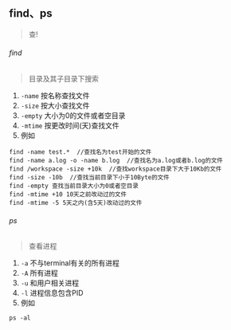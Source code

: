 ## find、ps
> 查!



###### find
> 目录及其子目录下搜索

 1. `-name` 按名称查找文件
 2. `-size` 按大小查找文件
 3. `-empty` 大小为0的文件或者空目录
 4. `-mtime` 按更改时间(天)查找文件
 5. 例如
 ```
 find -name test.*  //查找名为test开始的文件
 find -name a.log -o -name b.log  //查找名为a.log或者b.log的文件
 find /workspace -size +10k  //查找workspace目录下大于10Kb的文件
 find -size -10b  //查找当前目录下小于10Byte的文件
 find -empty 查找当前目录大小为0或者空目录
 find -mtime +10 10天之前改动过的文件
 find -mtime -5 5天之内(含5天)改动过的文件
 ```


###### ps
> 查看进程

 1. `-a` 不与terminal有关的所有进程
 2. `-A` 所有进程
 3. `-u` 和用户相关进程
 4. `-l` 进程信息包含PID
 5. 例如
 ```
 ps -al
 ```
